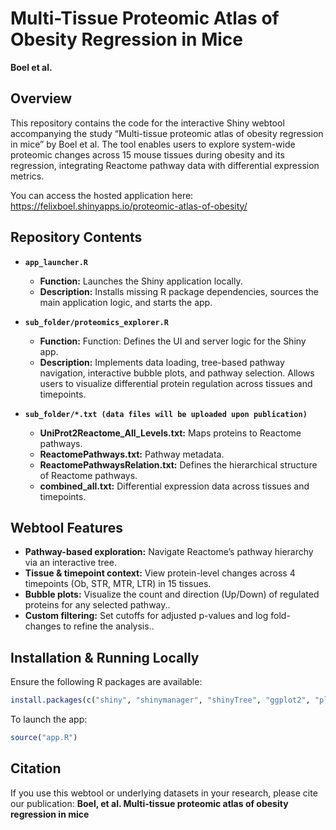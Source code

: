 # Multi-Tissue Proteomic Atlas of Obesity Regression in Mice

**Boel et al.**


## Overview

This repository contains the code for the interactive Shiny webtool accompanying the study “Multi-tissue proteomic atlas of obesity regression in mice” by Boel et al. The tool enables users to explore system-wide proteomic changes across 15 mouse tissues during obesity and its regression, integrating Reactome pathway data with differential expression metrics. 

You can access the hosted application here: https://felixboel.shinyapps.io/proteomic-atlas-of-obesity/ 


## Repository Contents

- **`app_launcher.R`**
  - **Function:** Launches the Shiny application locally.
  - **Description:** Installs missing R package dependencies, sources the main application logic, and starts the app.

- **`sub_folder/proteomics_explorer.R`**
  - **Function:** Function: Defines the UI and server logic for the Shiny app.
  - **Description:** Implements data loading, tree-based pathway navigation, interactive bubble plots, and pathway selection. Allows users to visualize differential protein regulation across tissues and timepoints.

- **`sub_folder/*.txt (data files will be uploaded upon publication)`**
  - **UniProt2Reactome_All_Levels.txt:** Maps proteins to Reactome pathways.
  - **ReactomePathways.txt:** Pathway metadata.
  - **ReactomePathwaysRelation.txt:** Defines the hierarchical structure of Reactome pathways.
  - **combined_all.txt:** Differential expression data across tissues and timepoints.
  
## Webtool Features
  - **Pathway-based exploration:** Navigate Reactome’s pathway hierarchy via an interactive tree.
  - **Tissue & timepoint context:** View protein-level changes across 4 timepoints (Ob, STR, MTR, LTR) in 15 tissues.
  - **Bubble plots:** Visualize the count and direction (Up/Down) of regulated proteins for any selected pathway..
  - **Custom filtering:** Set cutoffs for adjusted p-values and log fold-changes to refine the analysis..


## Installation & Running Locally

Ensure the following R packages are available:
```r
install.packages(c("shiny", "shinymanager", "shinyTree", "ggplot2", "plotly", "dplyr", "tidyr", "readr"))
```
To launch the app:
```r
source("app.R")
```


## Citation

If you use this webtool or underlying datasets in your research, please cite our publication:
**Boel, et al. Multi-tissue proteomic atlas of obesity regression in mice**
